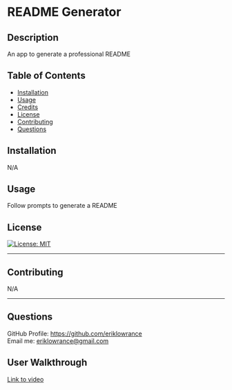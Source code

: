 # README Generator

  ## Description 
    
An app to generate a professional README
  
 
  
  ## Table of Contents
  
  
  * [Installation](#installation)
  * [Usage](#usage)
  * [Credits](#credits)
  * [License](#license)
  * [Contributing](#contributing)
  * [Questions](#questions)
  
  
  ## Installation
  
N/A
  
  ## Usage 
  
Follow prompts to generate a README

  ## License
  
  [![License: MIT](https://img.shields.io/badge/License-MIT-yellow.svg)](https://opensource.org/licenses/MIT)
  

  
  ---
  
  ## Contributing
  
  N/A

  
  ---

  ## Questions

  GitHub Profile: https://github.com/eriklowrance<br>
  Email me: eriklowrance@gmail.com

  ## User Walkthrough
  [Link to video](https://drive.google.com/file/d/1UdbGImgKeDrpsXDXXruQ8YrTaytK0e_v/view)
